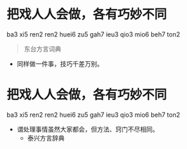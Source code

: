 # 把戏人人会做，各有巧妙不同
ba3 xi5 ren2 ren2 huei6 zu5 gah7 ieu3 qio3 mio6 beh7 ton2
> 东台方言词典
- 同样做一件事，技巧千差万别。

# 把戏人人会做，各有巧妙不同
ba3 xi5 ren2 ren2 huei6 zu5 gah7 ieu3 qio3 mio6 beh7 ton2
+ 谓处理事情虽然大家都会，但方法、窍门不尽相同。
  * 泰兴方言辞典
